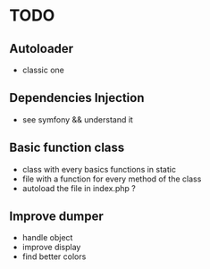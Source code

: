 # TODO

## Autoloader

- classic one

## Dependencies Injection

- see symfony && understand it

## Basic function class

- class with every basics functions in static
- file with a function for every method of the class
- autoload the file in index.php ?

## Improve dumper

- handle object
- improve display
- find better colors
